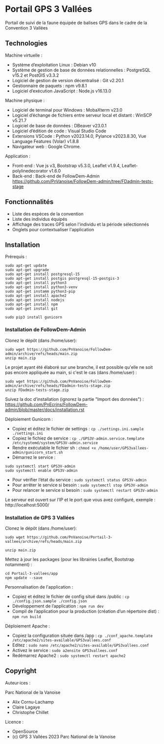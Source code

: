 # Portail GPS 3 Vallées
Portail de suivi de la faune équipée de balises GPS dans le cadre de la Convention 3 Vallées

## Technologies

Machine virtuelle :
- Système d’exploitation Linux : Debian v10
- Système de gestion de base de données relationnelles : PostgreSQL v15.2 et PostGIS v3.3.2
- Logiciel de gestion de version décentralisé : Git v2.20.1
- Gestionnaire de paquets : npm v9.8.1
- Logiciel d’exécution JavaScript : Node.js v16.13.0

Machine physique :
- Logiciel de terminal pour Windows : MobaXterm v23.0
- Logiciel d’échange de fichiers entre serveur local et distant : WinSCP v5.21.7
- Logiciel de base de données : DBeaver v23.0.1
- Logiciel d’édition de code : Visual Studio Code
- Extensions VSCode : Python v2023.14.0, Pylance v2023.8.30, Vue Language Features (Volar) v1.8.8
- Navigateur web : Google Chrome.

Application :
- Front-end : Vue js v3, Bootstrap v5.3.0, Leaflet v1.9.4, Leaflet-polylinedecorator v1.6.0
- Back-end : Back-end de FollowDem-Admin https://github.com/PnVanoise/FollowDem-admin/tree/FDadmin-tests-stage 

## Fonctionnalités 

- Liste des espèces de la convention
- Liste des individus équipés 
- Affichage des traces GPS selon l'individu et la période sélectionnés 
- Onglets pour contextualiser l'application

## Installation 

Prérequis :
```
sudo apt-get update
sudo apt-get upgrade
sudo apt-get install postgresql-15
sudo apt-get install postgis postgresql-15-postgis-3
sudo apt-get install python3
sudo apt-get install python3-venv
sudo apt-get instamm python3-pip
sudo apt-get install apache2
sudo apt-get install nodejs
sudo apt-get install npm
sudo apt-get install git

sudo pip3 install gunicorn
```
### Installation de FollowDem-Admin 

Clonez le dépôt (dans /home/user):
```
sudo wget https://github.com/PnVanoise/FollowDem-admin/archive/refs/heads/main.zip
unzip main.zip
```
Le projet ayant été élaboré sur une branche, il est possible qu'elle ne soit pas encore appliquée au main, si c'est le cas (dans /home/user) :
```
sudo wget https://github.com/PnVanoise/FollowDem-admin/archive/refs/heads/FDadmin-tests-stage.zip
unzip FDadmin-tests-stage.zip 
```
Suivez la doc d’installation (ignorez la partie "Import des données") : https://github.com/PnEcrins/FollowDem-admin/blob/master/docs/installation.rst

Déploiement Gunicorn :
- Copiez et éditez le fichier de settings : `cp ./settings.ini.sample ./settings.ini`
- Copiez le fichiez de service : `cp ./GPS3V-admin.service.template /etc/systemd/system/GPS3V-admin.service`
- Rendre exécutable le fichier sh : `chmod +x /home/user/GPS3vallees-admin/gunicorn_start.sh`
- Démarrez le service : 
```
sudo systemctl start GPS3V-admin
sudo systemctl enable GPS3V-admin
```
- Pour vérifier l’état du service : `sudo systemctl status GPS3V-admin`
- Pour arrêter le service si besoin : `sudo systemctl stop GPS3V-admin`
- Pour relancer le service si besoin : `sudo systemctl restart GPS3V-admin`

Le serveur est ouvert sur l’IP et le port que vous avez configuré, exemple : http://localhost:5000/ 

### Installation de GPS 3 Vallées

Clonez le dépôt (dans /home/user):
```
sudo wget https://github.com/PnVanoise/Portail-3-vallees/archive/refs/heads/main.zip

unzip main.zip 
```
Mettez à jour les packages (pour les librairies Leaflet, Bootstrap notamment) :
```
cd Portail-3-vallees/app 
npm update --save
```
Personnalisation de l'application :
- Copiez et éditez le fichier de config situé dans /public : `cp ./config.json.sample ./config.json`
- Développement de l’application : `npm run dev`
- Compil de l’application pour la production (création d’un répertoire dist) : `npm run build` 

Déploiement Apache :
- Copiez la configuration située dans /app : `cp ./conf_apache.template  /etc/apache2/sites-available/GPS3vallees.conf`  
- Editez : `sudo nano /etc/apache2/sites-available/GPS3vallees.conf`
- Activez le service : `sudo a2ensite GPS3vallees.conf`
- Redémarrez Apache2 : `sudo systemctl restart apache2`

## Copyright
Auteur·ices :

Parc National de la Vanoise

- Alix Cornu-Lachamp
- Claire Lagaye
- Christophe Chillet 

Licence :

- OpenSource
- (c) GPS 3 Vallées 2023 Parc National de la Vanoise

